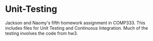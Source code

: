 # Unit-Testing
Jackson and Naomy's fifth homework assignment in COMP333. This includes files for Unit Testing and Continuous Integration. Much of the testing involves the code from hw3. 
